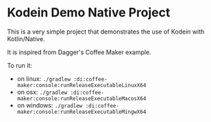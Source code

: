 Kodein Demo Native Project
==========================

This is a very simple project that demonstrates the use of Kodein with Kotlin/Native.

It is inspired from Dagger's Coffee Maker example.

To run it:
- on linux: `./gradlew :di:coffee-maker:console:runReleaseExecutableLinuxX64`
- on osx: `./gradlew :di:coffee-maker:console:runReleaseExecutableMacosX64`
- on windows: `./gradlew :di:coffee-maker:console:runReleaseExecutableMingwX64`